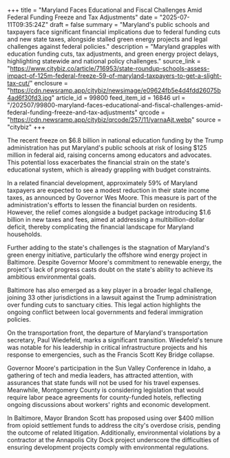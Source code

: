 +++
title = "Maryland Faces Educational and Fiscal Challenges Amid Federal Funding Freeze and Tax Adjustments"
date = "2025-07-11T09:35:24Z"
draft = false
summary = "Maryland's public schools and taxpayers face significant financial implications due to federal funding cuts and new state taxes, alongside stalled green energy projects and legal challenges against federal policies."
description = "Maryland grapples with education funding cuts, tax adjustments, and green energy project delays, highlighting statewide and national policy challenges."
source_link = "https://www.citybiz.co/article/716953/state-roundup-schools-assess-impact-of-125m-federal-freeze-59-of-maryland-taxpayers-to-get-a-slight-tax-cut/"
enclosure = "https://cdn.newsramp.app/citybiz/newsimage/e09624fb5e4d4fdd26075b4ad6f30fd3.jpg"
article_id = 99800
feed_item_id = 16846
url = "/202507/99800-maryland-faces-educational-and-fiscal-challenges-amid-federal-funding-freeze-and-tax-adjustments"
qrcode = "https://cdn.newsramp.app/citybiz/qrcode/257/11/yarnaAjt.webp"
source = "citybiz"
+++

<p>The recent freeze on $6.8 billion in national education funding by the Trump administration has put Maryland's public schools at risk of losing $125 million in federal aid, raising concerns among educators and advocates. This potential loss exacerbates the financial strain on the state's educational system, which is already grappling with budget constraints.</p><p>In a related financial development, approximately 59% of Maryland taxpayers are expected to see a modest reduction in their state income taxes, as announced by Governor Wes Moore. This measure is part of the administration's efforts to lessen the financial burden on residents. However, the relief comes alongside a budget package introducing $1.6 billion in new taxes and fees, aimed at addressing a multibillion-dollar deficit, thereby complicating the financial landscape for Maryland households.</p><p>Further adding to the state's challenges is the stagnation of Maryland's green energy initiative, particularly the offshore wind energy project in Baltimore. Despite Governor Moore's commitment to renewable energy, the project's lack of progress casts doubt on the state's ability to achieve its ambitious environmental goals.</p><p>Baltimore has also emerged as a key player in a broader legal challenge, joining 33 other jurisdictions in a lawsuit against the Trump administration over funding cuts to sanctuary cities. This legal action highlights the ongoing conflict between local governments and federal immigration policies.</p><p>On the transportation front, the departure of Maryland's transportation secretary, Paul Wiedefeld, marks a significant transition. Wiedefeld's tenure was notable for his leadership in critical infrastructure projects and his response to emergencies, such as the Francis Scott Key Bridge collapse.</p><p>Governor Moore's participation in the Sun Valley Conference in Idaho, a gathering of tech and media leaders, has attracted attention, with assurances that state funds will not be used for his travel expenses. Meanwhile, Montgomery County is considering legislation that would require labor peace agreements for county-funded hotels, reflecting ongoing discussions about workers' rights and economic development.</p><p>In Baltimore, Mayor Brandon Scott has proposed using over $400 million from opioid settlement funds to address the city's overdose crisis, pending the outcome of related litigation. Additionally, environmental violations by a contractor at the Annapolis City Dock project underscore the difficulties of ensuring development projects comply with environmental regulations.</p>